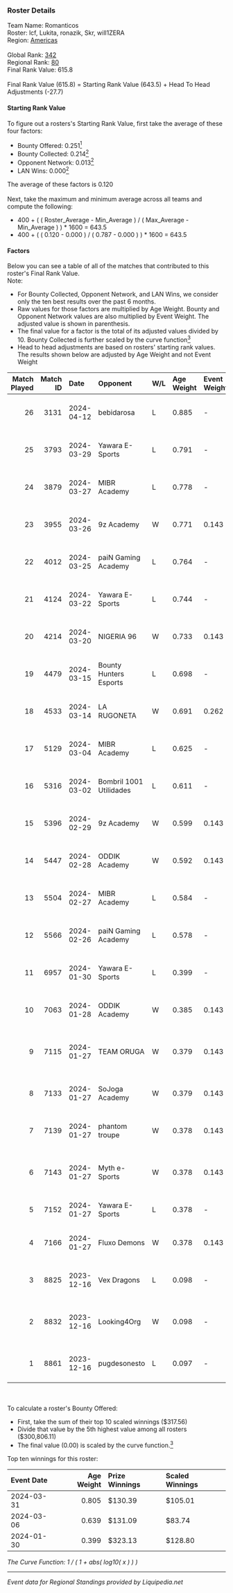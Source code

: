 ### Roster Details<br />
Team Name: Romanticos<br />
Roster: lcf, Lukita, ronazik, Skr, will1ZERA<br />
Region: [Americas]( ../standings_americas.md)<br />
<br />
Global Rank: [342](../standings_global.md)<br />
Regional Rank: [80]( ../standings_americas.md)<br />
Final Rank Value:  615.8<br />
<br />
Final Rank Value (615.8) = Starting Rank Value (643.5) + Head To Head Adjustments (-27.7)<br />

#### Starting Rank Value<br />
To figure out a rosters's Starting Rank Value, first take the average of these four factors:<br />
- Bounty Offered: 0.251[<sup>1</sup>](#table2)
- Bounty Collected: 0.214[<sup>2</sup>](#table1)
- Opponent Network: 0.013[<sup>2</sup>](#table1)
- LAN Wins: 0.000[<sup>2</sup>](#table1)

The average of these factors is 0.120<br />
<br />
Next, take the maximum and minimum average across all teams and compute the following:<br />
- 400 + ( ( Roster_Average - Min_Average ) / ( Max_Average - Min_Average ) ) * 1600 = 643.5
- 400 + ( ( 0.120 - 0.000 ) / ( 0.787 - 0.000 ) ) * 1600 = 643.5


#### Factors<br />
Below you can see a table of all of the matches that contributed to this roster's Final Rank Value.<br />
Note:<br />

- For Bounty Collected, Opponent Network, and LAN Wins, we consider only the ten best results over the past 6 months.
- Raw values for those factors are multiplied by Age Weight. Bounty and Opponent Network values are also multiplied by Event Weight. The adjusted value is shown in parenthesis.
- The final value for a factor is the total of its adjusted values divided by 10. Bounty Collected is further scaled by the curve function[<sup>3</sup>](#curveFunction)
- Head to head adjustments are based on rosters' starting rank values. The results shown below are adjusted by Age Weight and not Event Weight
<span id="table1"></span><br />


| Match Played | Match ID | Date       | Opponent                | W/L | Age Weight | Event Weight | Bounty Collected | Opponent Network | LAN Wins  | H2H Adj. | Roster                                     |
| -: | -: | :- | :- | :- | :- | :- | :- | :- | :- | -: | :- |
|           26 |     3131 | 2024-04-12 | bebidarosa              | L   | 0.885      | -            | -                | -                | -         |   -13.00 | lcf, Lukita, ronazik, Skr, will1ZERA       |
|           25 |     3793 | 2024-03-29 | Yawara E-Sports         | L   | 0.791      | -            | -                | -                | -         |    -9.36 | Lukita, ronazik, Skr, Tatu, will1ZERA      |
|           24 |     3879 | 2024-03-27 | MIBR Academy            | L   | 0.778      | -            | -                | -                | -         |    -9.90 | Lukita, ronazik, Skr, Tatu, will1ZERA      |
|           23 |     3955 | 2024-03-26 | 9z Academy              | W   | 0.771      | 0.143        | 0.002 (0.000)    | 0.311 (0.034)    | 0 (0.000) |    11.08 | Lukita, ronazik, Skr, Tatu, will1ZERA      |
|           22 |     4012 | 2024-03-25 | paiN Gaming Academy     | L   | 0.764      | -            | -                | -                | -         |    -8.68 | Lukita, ronazik, Skr, Tatu, will1ZERA      |
|           21 |     4124 | 2024-03-22 | Yawara E-Sports         | L   | 0.744      | -            | -                | -                | -         |    -9.73 | Lukita, ronazik, Skr, Tatu, will1ZERA      |
|           20 |     4214 | 2024-03-20 | NIGERIA 96              | W   | 0.733      | 0.143        | 0.001 (0.000)    | 0.140 (0.015)    | 0 (0.000) |    10.68 | Lukita, ronazik, Skr, Tatu, will1ZERA      |
|           19 |     4479 | 2024-03-15 | Bounty Hunters Esports  | L   | 0.698      | -            | -                | -                | -         |   -14.51 | Lukita, ronazik, Skr, Tatu, will1ZERA      |
|           18 |     4533 | 2024-03-14 | LA RUGONETA             | W   | 0.691      | 0.262        | -                | 0.057 (0.010)    | 0 (0.000) |     8.73 | Lukita, ronazik, Skr, Tatu, will1ZERA      |
|           17 |     5129 | 2024-03-04 | MIBR Academy            | L   | 0.625      | -            | -                | -                | -         |    -7.79 | Lukita, ronazik, Skr, Tatu, will1ZERA      |
|           16 |     5316 | 2024-03-02 | Bombril 1001 Utilidades | L   | 0.611      | -            | -                | -                | -         |    -9.45 | Lukita, ronazik, Skr, Tatu, will1ZERA      |
|           15 |     5396 | 2024-02-29 | 9z Academy              | W   | 0.599      | 0.143        | 0.002 (0.000)    | 0.311 (0.027)    | 0 (0.000) |     9.41 | Lukita, ronazik, Skr, Tatu, will1ZERA      |
|           14 |     5447 | 2024-02-28 | ODDIK Academy           | W   | 0.592      | 0.143        | 0.001 (0.000)    | 0.134 (0.011)    | 0 (0.000) |     9.00 | Lukita, ronazik, Skr, Tatu, will1ZERA      |
|           13 |     5504 | 2024-02-27 | MIBR Academy            | L   | 0.584      | -            | -                | -                | -         |    -7.51 | Lukita, ronazik, Skr, Tatu, will1ZERA      |
|           12 |     5566 | 2024-02-26 | paiN Gaming Academy     | L   | 0.578      | -            | -                | -                | -         |    -8.55 | Lukita, ronazik, Skr, Tatu, will1ZERA      |
|           11 |     6957 | 2024-01-30 | Yawara E-Sports         | L   | 0.399      | -            | -                | -                | -         |    -5.73 | Lukita, ronazik, Skr, Tatu, will1ZERA      |
|           10 |     7063 | 2024-01-28 | ODDIK Academy           | W   | 0.385      | 0.143        | 0.001 (0.000)    | 0.134 (0.007)    | 0 (0.000) |     5.88 | Lukita, ronazik, Skr, Tatu, will1ZERA      |
|            9 |     7115 | 2024-01-27 | TEAM ORUGA              | W   | 0.379      | 0.143        | 0.000 (0.000)    | 0.094 (0.005)    | 0 (0.000) |     5.14 | gAtito, kissmyaug, pegin, rushardo, zLN    |
|            8 |     7133 | 2024-01-27 | SoJoga Academy          | W   | 0.379      | 0.143        | 0.000 (0.000)    | -                | 0 (0.000) |     4.88 | Lukita, ronazik, Skr, Tatu, will1ZERA      |
|            7 |     7139 | 2024-01-27 | phantom troupe          | W   | 0.378      | 0.143        | 0.000 (0.000)    | 0.111 (0.006)    | 0 (0.000) |     5.22 | Lukita, ronazik, Skr, Tatu, will1ZERA      |
|            6 |     7143 | 2024-01-27 | Myth e-Sports           | W   | 0.378      | 0.143        | 0.000 (0.000)    | 0.041 (0.002)    | 0 (0.000) |     5.25 | crownzera, Farw, hellzaoo, MyRoN, nz1      |
|            5 |     7152 | 2024-01-27 | Yawara E-Sports         | L   | 0.378      | -            | -                | -                | -         |    -5.22 | j0w, lash, PremiuM, ritz, stAx             |
|            4 |     7166 | 2024-01-27 | Fluxo Demons            | W   | 0.378      | 0.143        | 0.026 (0.001)    | 0.264 (0.014)    | -         |     9.21 | goddess, julih, nani, poppins, yungher     |
|            3 |     8825 | 2023-12-16 | Vex Dragons             | L   | 0.098      | -            | -                | -                | -         |    -1.86 | Lukita, ronazik, Skr, Tatu, will1ZERA      |
|            2 |     8832 | 2023-12-16 | Looking4Org             | W   | 0.098      | -            | -                | -                | -         |     0.64 | firstzera, Lukz, s1lent, Sorvet3, tormento |
|            1 |     8861 | 2023-12-16 | pugdesonesto            | L   | 0.097      | -            | -                | -                | -         |    -1.52 | freitas, imoto, kxr, N3blina, Thuister     |

<br />
<span id="table2"></span><br />
To calculate a roster's Bounty Offered:<br />

- First, take the sum of their top 10 scaled winnings ($317.56)
- Divide that value by the 5th highest value among all rosters ($300,806.11)
- The final value (0.00) is scaled by the curve function.[<sup>3</sup>](#curveFunction)

Top ten winnings for this roster:<br />

| Event Date | Age Weight | Prize Winnings | Scaled Winnings |
| :- | -: | :- | :- |
| 2024-03-31 |      0.805 | $130.39        | $105.01         |
| 2024-03-06 |      0.639 | $131.09        | $83.74          |
| 2024-01-30 |      0.399 | $323.13        | $128.80         |


<span id="curveFunction"></span>_The Curve Function: 1 / ( 1 + abs( log10( x ) ) )_<br />

---
_Event data for Regional Standings provided by Liquipedia.net_<br />
